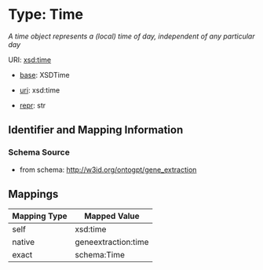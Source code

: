 # Type: Time




_A time object represents a (local) time of day, independent of any particular day_



URI: [xsd:time](http://www.w3.org/2001/XMLSchema#time)

* [base](https://w3id.org/linkml/base): XSDTime

* [uri](https://w3id.org/linkml/uri): xsd:time

* [repr](https://w3id.org/linkml/repr): str








## Identifier and Mapping Information







### Schema Source


* from schema: http://w3id.org/ontogpt/gene_extraction




## Mappings

| Mapping Type | Mapped Value |
| ---  | ---  |
| self | xsd:time |
| native | geneextraction:time |
| exact | schema:Time |



